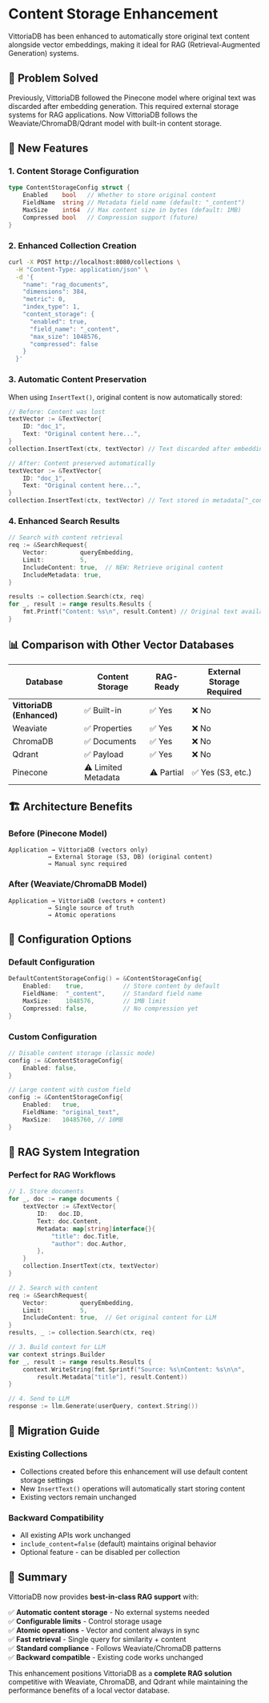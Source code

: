 # Content Storage Enhancement

VittoriaDB has been enhanced to automatically store original text content alongside vector embeddings, making it ideal for RAG (Retrieval-Augmented Generation) systems.

## 🎯 **Problem Solved**

Previously, VittoriaDB followed the Pinecone model where original text was discarded after embedding generation. This required external storage systems for RAG applications. Now VittoriaDB follows the Weaviate/ChromaDB/Qdrant model with built-in content storage.

## 🚀 **New Features**

### **1. Content Storage Configuration**
```go
type ContentStorageConfig struct {
    Enabled    bool   // Whether to store original content
    FieldName  string // Metadata field name (default: "_content")
    MaxSize    int64  // Max content size in bytes (default: 1MB)
    Compressed bool   // Compression support (future)
}
```

### **2. Enhanced Collection Creation**
```bash
curl -X POST http://localhost:8080/collections \
  -H "Content-Type: application/json" \
  -d '{
    "name": "rag_documents",
    "dimensions": 384,
    "metric": 0,
    "index_type": 1,
    "content_storage": {
      "enabled": true,
      "field_name": "_content", 
      "max_size": 1048576,
      "compressed": false
    }
  }'
```

### **3. Automatic Content Preservation**
When using `InsertText()`, original content is now automatically stored:

```go
// Before: Content was lost
textVector := &TextVector{
    ID: "doc_1",
    Text: "Original content here...",
}
collection.InsertText(ctx, textVector) // Text discarded after embedding

// After: Content preserved automatically
textVector := &TextVector{
    ID: "doc_1", 
    Text: "Original content here...",
}
collection.InsertText(ctx, textVector) // Text stored in metadata["_content"]
```

### **4. Enhanced Search Results**
```go
// Search with content retrieval
req := &SearchRequest{
    Vector:         queryEmbedding,
    Limit:          5,
    IncludeContent: true,  // NEW: Retrieve original content
    IncludeMetadata: true,
}

results := collection.Search(ctx, req)
for _, result := range results.Results {
    fmt.Printf("Content: %s\n", result.Content) // Original text available
}
```

## 📊 **Comparison with Other Vector Databases**

| Database | Content Storage | RAG-Ready | External Storage Required |
|----------|----------------|-----------|---------------------------|
| **VittoriaDB (Enhanced)** | ✅ Built-in | ✅ Yes | ❌ No |
| Weaviate | ✅ Properties | ✅ Yes | ❌ No |
| ChromaDB | ✅ Documents | ✅ Yes | ❌ No |
| Qdrant | ✅ Payload | ✅ Yes | ❌ No |
| Pinecone | ⚠️ Limited Metadata | ⚠️ Partial | ✅ Yes (S3, etc.) |

## 🏗️ **Architecture Benefits**

### **Before (Pinecone Model)**
```
Application → VittoriaDB (vectors only)
           → External Storage (S3, DB) (original content)
           → Manual sync required
```

### **After (Weaviate/ChromaDB Model)**  
```
Application → VittoriaDB (vectors + content)
           → Single source of truth
           → Atomic operations
```

## 🔧 **Configuration Options**

### **Default Configuration**
```go
DefaultContentStorageConfig() = &ContentStorageConfig{
    Enabled:    true,           // Store content by default
    FieldName:  "_content",     // Standard field name
    MaxSize:    1048576,        // 1MB limit
    Compressed: false,          // No compression yet
}
```

### **Custom Configuration**
```go
// Disable content storage (classic mode)
config := &ContentStorageConfig{
    Enabled: false,
}

// Large content with custom field
config := &ContentStorageConfig{
    Enabled:   true,
    FieldName: "original_text",
    MaxSize:   10485760, // 10MB
}
```

## 🎯 **RAG System Integration**

### **Perfect for RAG Workflows**
```go
// 1. Store documents
for _, doc := range documents {
    textVector := &TextVector{
        ID:   doc.ID,
        Text: doc.Content,
        Metadata: map[string]interface{}{
            "title": doc.Title,
            "author": doc.Author,
        },
    }
    collection.InsertText(ctx, textVector)
}

// 2. Search with content
req := &SearchRequest{
    Vector:         queryEmbedding,
    Limit:          5,
    IncludeContent: true,  // Get original content for LLM
}
results, _ := collection.Search(ctx, req)

// 3. Build context for LLM
var context strings.Builder
for _, result := range results.Results {
    context.WriteString(fmt.Sprintf("Source: %s\nContent: %s\n\n", 
        result.Metadata["title"], result.Content))
}

// 4. Send to LLM
response := llm.Generate(userQuery, context.String())
```

## 🚀 **Migration Guide**

### **Existing Collections**
- Collections created before this enhancement will use default content storage settings
- New `InsertText()` operations will automatically start storing content
- Existing vectors remain unchanged

### **Backward Compatibility**
- All existing APIs work unchanged
- `include_content=false` (default) maintains original behavior
- Optional feature - can be disabled per collection

## 🎉 **Summary**

VittoriaDB now provides **best-in-class RAG support** with:

✅ **Automatic content storage** - No external systems needed  
✅ **Configurable limits** - Control storage usage  
✅ **Atomic operations** - Vector and content always in sync  
✅ **Fast retrieval** - Single query for similarity + content  
✅ **Standard compliance** - Follows Weaviate/ChromaDB patterns  
✅ **Backward compatible** - Existing code works unchanged  

This enhancement positions VittoriaDB as a **complete RAG solution** competitive with Weaviate, ChromaDB, and Qdrant while maintaining the performance benefits of a local vector database.
